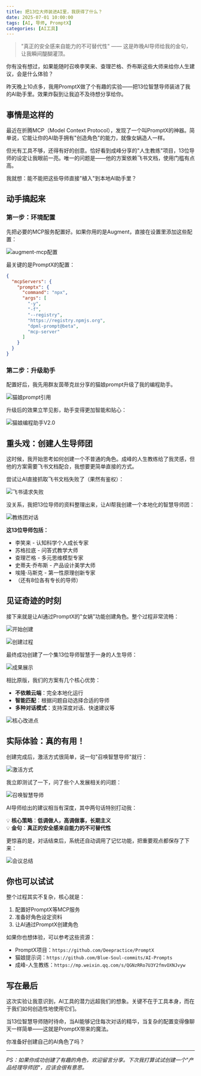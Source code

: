 ```yaml
---
title: 把13位大师装进AI里，我获得了什么？
date: 2025-07-01 10:00:00
tags: [AI, 导师, PromptX]
categories: [AI工具]
---
```


> "真正的安全感来自能力的不可替代性" —— 这是昨晚AI导师给我的金句，让我瞬间醍醐灌顶。

你有没有想过，如果能随时召唤李笑来、查理芒格、乔布斯这些大师来给你人生建议，会是什么体验？

昨天晚上10点多，我用PromptX做了个有趣的实验——把13位智慧导师装进了我的AI助手里。效果炸裂到让我迫不及待想分享给你。

## 事情是这样的

最近在折腾MCP（Model Context Protocol），发现了一个叫PromptX的神器。简单说，它能让你的AI助手拥有"创造角色"的能力，就像女娲造人一样。

但光有工具不够，还得有好的创意。恰好看到成峰分享的"人生教练"项目，13位导师的设定让我眼前一亮。唯一的问题是——他的方案依赖飞书文档，使用门槛有点高。

我就想：能不能把这些导师直接"植入"到本地AI助手里？

## 动手搞起来

### 第一步：环境配置

先把必要的MCP服务配置好。如果你用的是Augment，直接在设置里添加这些配置：

![augment-mcp配置](http://syi4w5o08.hn-bkt.clouddn.com/picgo/augment-Mcp-20250701214812.png)

最关键的是PromptX的配置：
```json
{
  "mcpServers": {
    "promptx": {
      "command": "npx",
      "args": [
        "-y",
        "-f",
        "--registry",
        "https://registry.npmjs.org",
        "dpml-prompt@beta",
        "mcp-server"
      ]
    }
  }
}
```

### 第二步：升级助手

配置好后，我先用群友茵蒂克丝分享的猫娘prompt升级了我的编程助手。

![猫娘prompt引用](http://syi4w5o08.hn-bkt.clouddn.com/picgo/%E7%8C%AB%E5%A8%9820250701213819.png)

升级后的效果立竿见影，助手变得更加智能和贴心：

![猫娘编程助手V2.0](http://syi4w5o08.hn-bkt.clouddn.com/picgo/%E7%8C%AB%E5%A8%98%E6%8F%90%E7%A4%BA%E8%AF%8Dv220250701214321.png)

## 重头戏：创建人生导师团

这时候，我开始思考如何创建一个不普通的角色。成峰的人生教练给了我灵感，但他的方案需要飞书文档配合，我想要更简单直接的方式。

尝试让AI直接抓取飞书文档失败了（果然有鉴权）：

![飞书请求失败](http://syi4w5o08.hn-bkt.clouddn.com/picgo/%E9%A3%9E%E4%B9%A6%E8%AF%B7%E6%B1%82%E5%A4%B1%E8%B4%A520250701215733.png)

没关系，我把13位导师的资料整理出来，让AI帮我创建一个本地化的智慧导师团：

![教练团对话](http://syi4w5o08.hn-bkt.clouddn.com/picgo/%E6%95%99%E7%BB%83%E5%9B%A2%E5%AF%B9%E8%AF%9D20250701215823.png)

**这13位导师包括：**
- 李笑来 - 认知科学个人成长专家
- 苏格拉底 - 问答式教学大师  
- 查理芒格 - 多元思维模型专家
- 史蒂夫·乔布斯 - 产品设计美学大师
- 埃隆·马斯克 - 第一性原理创新专家
- （还有8位各有专长的导师）

## 见证奇迹的时刻

接下来就是让AI通过PromptX的"女娲"功能创建角色。整个过程非常流畅：

![开始创建](http://syi4w5o08.hn-bkt.clouddn.com/picgo/%E8%A7%92%E8%89%B21-20250701220200.png)

![创建过程](http://syi4w5o08.hn-bkt.clouddn.com/picgo/2-20250701220243.png)

最终成功创建了一个集13位导师智慧于一身的人生导师：

![成果展示](http://syi4w5o08.hn-bkt.clouddn.com/picgo/%E6%88%90%E6%9E%9C%E5%B1%95%E7%A4%BA-120250701220429.png)

相比原版，我们的方案有几个核心优势：
- **不依赖云端**：完全本地化运行
- **智能匹配**：根据问题自动选择合适的导师
- **多种对话模式**：支持深度对话、快速建议等

![核心改进点](http://syi4w5o08.hn-bkt.clouddn.com/picgo/%E6%A0%B8%E5%BF%83%E6%94%B9%E8%BF%9B%E7%82%B920250701220546.png)

## 实际体验：真的有用！

创建完成后，激活方式很简单，说一句"召唤智慧导师"就行：

![激活方式](http://syi4w5o08.hn-bkt.clouddn.com/picgo/jihuo20250701220643.png)

我立即测试了一下，问了些个人发展相关的问题：

![召唤智慧导师](http://syi4w5o08.hn-bkt.clouddn.com/picgo/%E5%8F%AC%E5%94%A4%E6%99%BA%E6%85%A720250701220853.png)

AI导师给出的建议相当有深度，其中两句话特别打动我：

💡 **核心策略**：**低调做人，高调做事，长期主义**  
💡 **金句**：**真正的安全感来自能力的不可替代性**

更惊喜的是，对话结束后，系统还自动调用了记忆功能，把重要观点都保存了下来：

![会议总结](http://syi4w5o08.hn-bkt.clouddn.com/picgo/220250701221505.png)

## 你也可以试试

整个过程其实不复杂，核心就是：
1. 配置好PromptX等MCP服务
2. 准备好角色设定资料
3. 让AI通过PromptX创建角色

如果你也想体验，可以参考这些资源：
- PromptX项目：`https://github.com/Deepractice/PromptX`
- 猫娘提示词：`https://github.com/Blue-Soul-commits/AI-Prompts`
- 成峰-人生教练：`https://mp.weixin.qq.com/s/QGNzRRo7U3Y2fmvOXNJvyw`

## 写在最后

这次实验让我意识到，AI工具的潜力远超我们的想象。关键不在于工具本身，而在于我们如何创造性地使用它们。

当13位智慧导师随时待命，当AI能够记住每次对话的精华，当复杂的配置变得像聊天一样简单——这就是PromptX带来的魔法。

你准备好创建自己的AI角色了吗？

---

*PS：如果你成功创建了有趣的角色，欢迎留言分享。下次我打算试试创建一个"产品经理导师团"，应该会很有意思。*